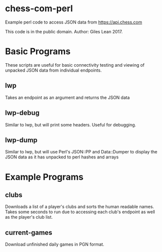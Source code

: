 # chess-com-perl
Example perl code to access JSON data from https://api.chess.com

This code is in the public domain.
Author: Giles Lean 2017.

# Basic Programs
These scripts are useful for basic connectivity testing and viewing
of unpacked JSON data from individual endpoints.
## lwp
Takes an endpoint as an argument and returns the JSON data
## lwp-debug
Similar to lwp, but will print some headers. Useful for debugging.
## lwp-dump
Similar to lwp, but will use Perl's JSON::PP and Data::Dumper to
display the JSON data as it has unpacked to perl hashes and arrays

# Example Programs
## clubs
Downloads a list of a player's clubs and sorts the human readable
names. Takes some seconds to run due to accessing each club's
endpoint as well as the player's club list.
## current-games
Download unfinished daily games in PGN format.



